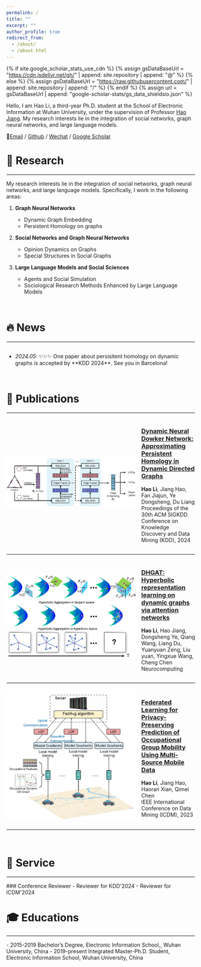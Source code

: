 ```yaml
---
permalink: /
title: ""
excerpt: ""
author_profile: true
redirect_from: 
  - /about/
  - /about.html
---
```


<style>
  dl {
    margin-bottom: 60px; /* 调整这个值以获得合适的间距 */
    clear: both;
  }

  img {
    display: block;
    margin: 0px 10px 10px 0px; /* 图片居中 上右下左*/ 
    max-width: 100%; /* 限制图片最大宽度 */
  }

  hr {
    border: 1px solid #ebebeb; /* 调整分隔线的颜色和样式 */
    /* margin: 10px;  */
    clear: both; 
  }


  dl dd {
  color: #666; 
  margin-top: 5px; 
  margin-bottom: 5px;
}

  dl dd strong {
  font-weight: bold;
  color: black;
  }

  /* 下面添加publications部分的类选择器 */
  .publications {
  color: #333;
  }

  .publications strong {
  font-weight: bold;
  color: black; 
  }

    .co-first {
    color: red;
  }

</style>

{% if site.google_scholar_stats_use_cdn %}
{% assign gsDataBaseUrl = "https://cdn.jsdelivr.net/gh/" | append: site.repository | append: "@" %}
{% else %}
{% assign gsDataBaseUrl = "https://raw.githubusercontent.com/" | append: site.repository | append: "/" %}
{% endif %}
{% assign url = gsDataBaseUrl | append: "google-scholar-stats/gs_data_shieldsio.json" %}

<span class='anchor' id='about-me'></span>


Hello, I am Hao Li, a third-year Ph.D. student at the School of Electronic Information at Wuhan University, under the supervision of Professor [Hao Jiang](http://eis.whu.edu.cn/index/szdwDetail?rsh=00007828&newskind_id=20160320222026165YIdDsQIbgNtoE). My research interests lie in the integration of social networks, graph neural networks, and large language models.

🌟[Email](whulh@whu.edu.cn) / [Github](https://github.com/Lihaogx) / [Wechat](../images/wechat.jpg) / [Google Scholar](https://scholar.google.com/citations?hl=zh-CN&user=xv78JsEAAAAJ)


# 🔎 Research 
<hr >
My research interests lie in the integration of social networks, graph neural networks, and large language models. Specifically, I work in the following areas:

1. **Graph Neural Networks**
   - Dynamic Graph Embedding
   - Persistent Homology on graphs

2. **Social Networks and Graph Neural Networks**
   - Opinion Dynamics on Graphs
   - Special Structures in Social Graphs

3. **Large Language Models and Social Sciences**
   - Agents and Social Simulation
   - Sociological Research Methods Enhanced by Large Language Models
<br/>

# 🔥 News
<hr >

<div style="max-height: 200px; overflow-y: auto;">
<ul>
  <li><em>2024.05:</em> ✨✨✨ One paper about persisitent homology on dynamic graphs is accepted by **KDD 2024**. See you in Barcelona!</li>
</ul>
</div>

<br/>


# 📃 Publications 
<hr >

<div style="display: flex; align-items: center;">
  <img src="../images/DNDN.jpg" alt="Dynamic Neural Dowker Networks" style="width: 350px;">
  <div>
    <h3><a href="https://dl.acm.org/doi/abs/10.1145/3637528.3671980" target="_blank">Dynamic Neural Dowker Network: Approximating Persistent Homology in Dynamic Directed Graphs</a></h3>
    <p><strong>Hao Li</strong>, Jiang Hao, Fan Jiajun, Ye Dongsheng, Du Liang<br>
    Proceedings of the 30th ACM SIGKDD Conference on Knowledge Discovery and Data Mining (KDD), 2024</p>
  </div>
</div>



<hr >
<div style="display: flex; align-items: center;">
  <img src="../images/DHGAT.jpg" alt="DHGAT" style="width: 350px;">
  <div>
    <h3><a href="https://www.sciencedirect.com/science/article/abs/pii/S092523122301161X" target="_blank">DHGAT: Hyperbolic representation learning on dynamic graphs via attention networks</a></h3>
    <p><strong>Hao Li</strong>, Hao Jiang, Dongsheng Ye, Qiang Wang, Liang Du, Yuanyuan Zeng, Liu yuan, Yingxue Wang, Cheng Chen<br>
    Neurocomputing</p>
  </div>
</div>


<hr >
<div style="display: flex; align-items: center;">
  <img src="../images/fedogm.jpg" alt="Prediction of Occupational Group Mobility" style="width: 350px;">
  <div>
    <h3><a href="https://ieeexplore.ieee.org/abstract/document/10415798/" target="_blank">Federated Learning for Privacy-Preserving Prediction of Occupational Group Mobility Using Multi-Source Mobile Data</a></h3>
    <p><strong>Hao Li</strong>, Jiang Hao, Haoran Xian, Qimei Chen<br>
    IEEE International Conference on Data Mining (ICDM), 2023</p>
  </div>
</div>


<hr >
<br/>


# 📝 Service
<hr >
### Conference Reviewer
- Reviewer for KDD'2024
- Reviewer for ICDM'2024

# 🎓 Educations
<hr >
- 2015-2019 Bachelor’s Degree, Electronic Information School,, Wuhan University, China
- 2019-present Integrated Master-Ph.D. Student,  Electronic Information School, Wuhan University, China
